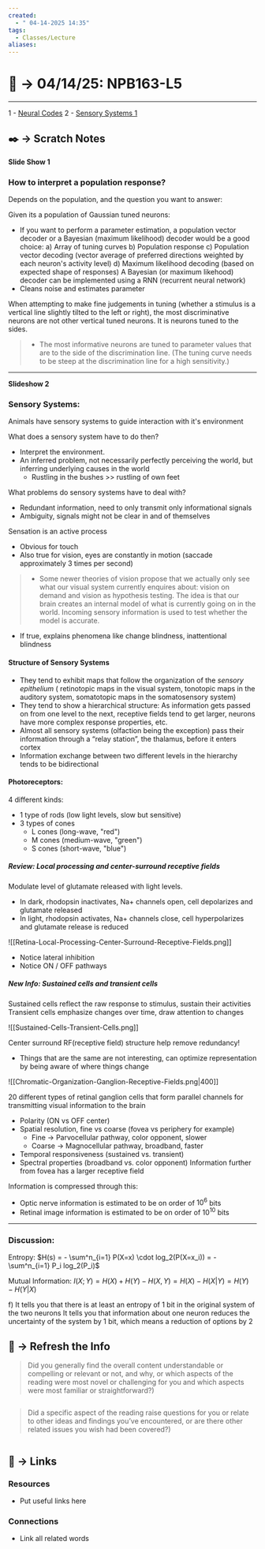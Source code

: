 ```yaml
---
created:
  - " 04-14-2025 14:35"
tags:
  - Classes/Lecture
aliases:
---
```


# 📗 ->  04/14/25: NPB163-L5
---
1 - [Neural Codes](https://canvas.ucdavis.edu/courses/982204/files/folder/Week%202%20Neural%20Codes?preview=27284473)
2 - [Sensory Systems 1](https://canvas.ucdavis.edu/courses/982204/files/folder/Week%203-4%20Sensory%20System?preview=27376777)

## ✒️ -> Scratch Notes
**Slide Show 1**

### How to interpret a population response?
Depends on the population, and the question you want to answer:

Given its a population of Gaussian tuned neurons:
- If you want to perform a parameter estimation, a population vector decoder or a Bayesian (maximum likelihood) decoder would be a good choice:
	a) Array of tuning curves 
	b) Population response
	c) Population vector decoding (vector average of preferred directions weighted by each neuron's activity level)
	d) Maximum likelihood decoding (based on expected shape of responses)
A Bayesian (or maximum likehood) decoder can be implemented using a RNN (recurrent neural network)
- Cleans noise and estimates parameter

When attempting to make fine judgements in tuning (whether a stimulus is a vertical line slightly tilted to the left or right), the most discriminative neurons are not other vertical tuned neurons. It is neurons tuned to the sides.
> - The most informative neurons are tuned to parameter values that are to the side of the discrimination line. (The tuning curve needs to be steep at the discrimination line for a high sensitivity.)

---
**Slideshow 2**

### Sensory Systems:
Animals have sensory systems to guide interaction with it's environment

What does a sensory system have to do then?
- Interpret the environment.
- An inferred problem, not necessarily perfectly perceiving the world, but inferring underlying causes in the world
	- Rustling in the bushes >> rustling of own feet

What problems do sensory systems have to deal with?
- Redundant information, need to only transmit only informational signals
- Ambiguity, signals might not be clear in and of themselves

Sensation is an active process
- Obvious for touch
- Also true for vision, eyes are constantly in motion (saccade approximately 3 times per second)

> -  Some newer theories of vision propose that we actually only see what our visual system currently enquires about: vision on demand and vision as hypothesis testing. The idea is that our brain creates an internal model of what is currently going on in the world. Incoming sensory information is used to test whether the model is accurate.
- If true, explains phenomena like change blindness, inattentional blindness

#### Structure of Sensory Systems
- They tend to exhibit maps that follow the organization of the *sensory epithelium* ( retinotopic maps in the visual system, tonotopic maps in the auditory system, somatotopic maps in the somatosensory system)
- They tend to show a hierarchical structure: As information gets passed on from one level to the next, receptive fields tend to get larger, neurons have more complex response properties, etc.
- Almost all sensory systems (olfaction being the exception) pass their information through a “relay station”, the thalamus, before it enters cortex
- Information exchange between two different levels in the hierarchy tends to be bidirectional

#### Photoreceptors:
4 different kinds:
- 1 type of rods (low light levels, slow but sensitive)
- 3 types of cones 
	- L cones (long-wave, "red")
	- M cones (medium-wave, "green")
	- S cones (short-wave, "blue")

##### Review: Local processing and center-surround receptive fields
Modulate level of glutamate released with light levels. 
- In dark, rhodopsin inactivates, Na+ channels open, cell depolarizes and glutamate released
- In light, rhodopsin activates, Na+ channels close, cell hyperpolarizes and glutamate release is reduced

![[Retina-Local-Processing-Center-Surround-Receptive-Fields.png]]
- Notice lateral inhibition
- Notice ON / OFF pathways

##### New Info: Sustained cells and transient cells
Sustained cells reflect the raw response to stimulus, sustain their activities
Transient cells emphasize changes over time, draw attention to changes

![[Sustained-Cells-Transient-Cells.png]]

Center surround RF(receptive field) structure help remove redundancy!
- Things that are the same are not interesting, can optimize representation by being aware of where things change

![[Chromatic-Organization-Ganglion-Receptive-Fields.png|400]]

20 different types of retinal ganglion cells that form parallel channels for transmitting visual information to the brain
- Polarity (ON vs OFF center)
- Spatial resolution, fine vs coarse (fovea vs periphery for example) 
	- Fine -> Parvocellular pathway, color opponent, slower
	- Coarse -> Magnocellular pathway, broadband, faster 
- Temporal responsiveness (sustained vs. transient)
- Spectral properties (broadband vs. color opponent)
Information further from fovea has a larger receptive field

Information is compressed through this:
- Optic nerve information is estimated to be on order of $10^6$ bits
- Retinal image information is estimated to be on order of $10^{10}$ bits

---

### Discussion:
Entropy: 
$H(s) = - \sum^n_{i=1} P(X=x) \cdot log_2(P(X=x_i)) = - \sum^n_{i=1} P_i log_2(P_i)$

Mutual Information:
$I(X;Y) = H(X) + H(Y) - H(X,Y) = H(X)-H(X|Y) = H(Y) - H(Y|X)$

f) 
It tells you that there is at least an entropy of 1 bit in the original system of the two neurons
It tells you that information about one neuron reduces the uncertainty of the system by 1 bit, which means a reduction of options by 2



## 🧪 -> Refresh the Info
> Did you generally find the overall content understandable or compelling or relevant or not, and why, or which aspects of the reading were most novel or challenging for you and which aspects were most familiar or straightforward?)  
```

```

> Did a specific aspect of the reading raise questions for you or relate to other ideas and findings you’ve encountered, or are there other related issues you wish had been covered?)
```

```




## 🔗 -> Links
### Resources
- Put useful links here


### Connections
- Link all related words
